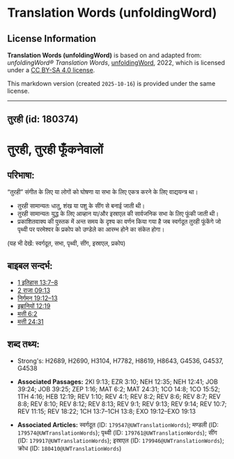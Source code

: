 # Translation Words (unfoldingWord)

## License Information

**Translation Words (unfoldingWord)** is based on and adapted from: _unfoldingWord® Translation Words_, [unfoldingWord](https://unfoldingword.org/utw), 2022, which is licensed under a [CC BY-SA 4.0 license](https://creativecommons.org/licenses/by-sa/4.0/legalcode.en).

This markdown version (created `2025-10-16`) is provided under the same license.



--------------------------------

## तुरही (id: 180374)

तुरही, तुरही फूँकनेवालों
========================

परिभाषा:
--------

“तुरही” संगीत के लिए या लोगों को घोषणा या सभा के लिए एकत्र करने के लिए वाद्ययन्त्र था।

* तुरही सामान्यतः धातु, शंख या पशु के सींग से बनाई जाती थी।
* तुरही सामान्यतः युद्ध के लिए आव्हान या/और इस्राएल की सार्वजनिक सभा के लिए फूंकी जाती थी।
* प्रकाशितवाक्य की पुस्तक में अन्त समय के दृश्य का वर्णन किया गया है जब स्वर्गदूत तुरही फूंकेंगे जो पृथ्वी पर परमेश्वर के प्रकोप को उण्डेले का आरम्भ होने का संकेत होगा।

(यह भी देखें: स्वर्गदूत, सभा, पृथ्वी, सींग, इस्राएल, प्रकोप)

बाइबल सन्दर्भ:
--------------

* [1 इतिहास 13:7–8](https://ref.ly/1Chr0:0)
* [2 राजा 09:13](https://ref.ly/2Kgs0:0)
* [निर्गमन 19:12–13](https://ref.ly/Exod19:12-Exod19:13)
* [इब्रानियों 12:19](https://ref.ly/Heb12:19)
* [मत्ती 6:2](https://ref.ly/Matt6:2)
* [मत्ती 24:31](https://ref.ly/Matt24:31)

शब्द तथ्य:
----------

* Strong's: H2689, H2690, H3104, H7782, H8619, H8643, G4536, G4537, G4538

* **Associated Passages:** 2KI 9:13; EZR 3:10; NEH 12:35; NEH 12:41; JOB 39:24; JOB 39:25; ZEP 1:16; MAT 6:2; MAT 24:31; 1CO 14:8; 1CO 15:52; 1TH 4:16; HEB 12:19; REV 1:10; REV 4:1; REV 8:2; REV 8:6; REV 8:7; REV 8:8; REV 8:10; REV 8:12; REV 8:13; REV 9:1; REV 9:13; REV 9:14; REV 10:7; REV 11:15; REV 18:22; 1CH 13:7–1CH 13:8; EXO 19:12–EXO 19:13
* **Associated Articles:** स्वर्गदूत (ID: `179547@UWTranslationWords`); मण्डली (ID: `179574@UWTranslationWords`); पृथ्वी (ID: `179761@UWTranslationWords`); सींग (ID: `179917@UWTranslationWords`); इस्राएल (ID: `179946@UWTranslationWords`); क्रोध (ID: `180410@UWTranslationWords`)

